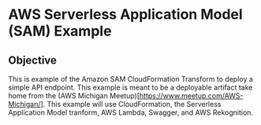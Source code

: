# AWS Serverless Application Model (SAM) Example
## Objective
This is example of the Amazon SAM CloudFormation Transform to deploy a simple API endpoint. This example is meant to be a deployable artifact take home from the (AWS Michigan Meetup)[https://www.meetup.com/AWS-Michigan/]. This example will use CloudFormation, the Serverless Application Model tranform, AWS Lambda, Swagger, and AWS Rekognition. 


